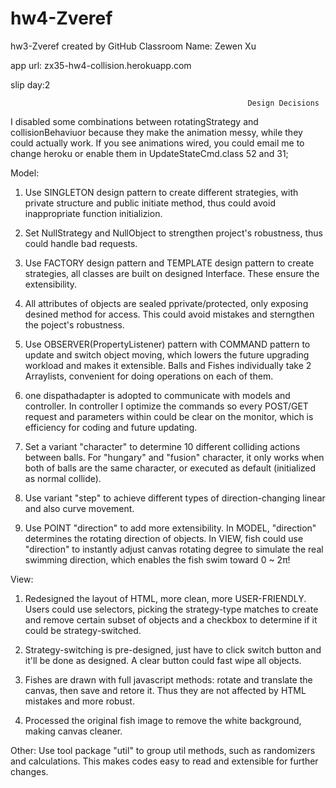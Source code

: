 # hw4-Zveref
hw3-Zveref created by GitHub Classroom
Name: Zewen Xu

app url: zx35-hw4-collision.herokuapp.com

slip day:2



                                                         Design Decisions


I disabled some combinations between rotatingStrategy and collisionBehaviuor because they make the animation messy, while they could actually work. If you see animations wired, you could email me to change heroku or enable them in UpdateStateCmd.class 52 and 31;

Model:  
1. Use SINGLETON design pattern to create different strategies, with private structure and public initiate method, thus could avoid inappropriate function initializion.

2. Set NullStrategy and NullObject to strengthen project's robustness, thus could handle bad requests.

3. Use FACTORY design pattern and TEMPLATE design pattern to create strategies, all classes are built on designed Interface. These ensure the extensibility.

4. All attributes of objects are sealed pprivate/protected, only exposing desined method for access. This could avoid mistakes and sterngthen the poject's robustness.

5. Use OBSERVER(PropertyListener) pattern with COMMAND pattern to update and switch object moving, which lowers the future upgrading workload and makes it extensible. Balls and Fishes individually take 2 Arraylists, convenient for doing operations on each of them.

6. one dispathadapter is adopted to communicate with models and controller. In controller I optimize the commands so every POST/GET request and parameters within could be clear on the monitor, which is efficiency for coding and future updating.

7. Set a variant "character" to determine 10 different colliding actions between balls. For "hungary" and "fusion" character, it only works when both of balls are the same character, or executed as default (initialized as normal collide).

8. Use variant "step" to achieve different types of direction-changing linear and also curve movement.

9. Use POINT "direction" to add more extensibility. In MODEL, "direction" determines the rotating direction of objects. In VIEW, fish could use "direction" to instantly adjust canvas rotating degree to simulate the real swimming direction, which enables the fish swim toward 0 ~ 2π!


View:
1. Redesigned the layout of HTML, more clean, more USER-FRIENDLY. Users could use selectors, picking the strategy-type matches to create and remove certain subset of objects and a checkbox to determine if it could be strategy-switched.

2. Strategy-switching is pre-designed, just have to click switch button and it'll be done as designed. A clear button could fast wipe all objects.

3. Fishes are drawn with full javascript methods: rotate and translate the canvas, then save and retore it. Thus they are not affected by HTML mistakes and more robust.

4. Processed the original fish image to remove the white background, making canvas cleaner.

Other:
Use tool package "util" to group util methods, such as randomizers and calculations. This makes codes easy to read and extensible for further changes.



  

